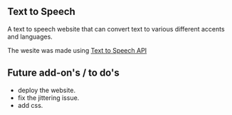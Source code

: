 ## Text to Speech
A text to speech website that can convert text to various different accents and languages.

The wesite was made using [Text to Speech API](https://developer.mozilla.org/en-US/docs/Web/API/Web_Speech_API)

## Future add-on's / to do's
- deploy the website.
- fix the jittering issue.
- add css.